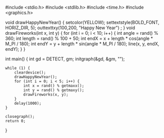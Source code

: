 #include <stdio.h>
#include <stdlib.h>
#include <time.h>
#include <graphics.h>

void drawHappyNewYear() {
    setcolor(YELLOW);
    settextstyle(BOLD_FONT, HORIZ_DIR, 5);
    outtexttxy(100,200, "Happy New Year") ;
} 
void drawFireworks(int x, int y) {
    for (int i = 0; i < 10; i++) {
        int angle = rand() % 360;
        int length = rand() % 100 + 50;
        int endX = x + length * cos(angle * M_PI / 180);
        int endY = y + length * sin(angle * M_PI / 180);
        line(x, y, endX, endY);
}
}

int main() {
    int gd = DETECT, gm;
    initgraph(&gd, &gm, "");

    while (1) {
        cleardevice();
        drawHappyNewYear();
        for (int i = 0; i < 5; i++) {
            int x = rand() % getmaxx();
            int y = rand() % getmaxy();
            drawFireworks(x, y);
        }
        delay(1000);
    }

    closegraph();
    return 0;
}        
    
